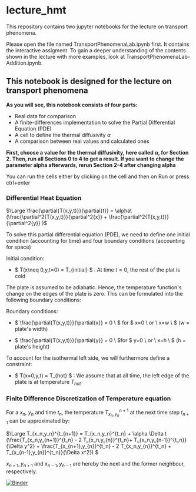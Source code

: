 # lecture_hmt

This repository contains two jupyter notebooks for the lecture on transport phenomena. 

Please open the file named TransportPhenomenaLab.ipynb first. It contains the interactive assigment. To gain a deeper understanding of the contents shown in the lecture with more examples, look at TransportPhenomenaLab-Addition.ipynb. 

## This notebook is designed for the lecture on transport phenomena 

__As you will see, this notebook consists of four parts:__
- Real data for comparison
- A finite-differences implementation to solve the Partial Differential Equation (PDE)
- A cell to define the thermal diffusivity $\alpha$
- A comparison between real values and calculated ones

__First, choose a value for the thermal diffusivity, here called $\alpha$, for Section 2. Then, run all Sections 0 to 4 to get a result. If you want to change the parameter alpha afterwards, rerun Section 2-4 after changing alpha__

You can run the cells either by clicking on the cell and then on Run or press ctrl+enter

### Differential Heat Equation 

$\Large \frac{\partial{T(x,y,t)}}{\partial{t}} = \alpha\ (\frac{\partial^2{T(x,y,t)}}{\partial^2{x}} + \frac{\partial^2{T(x,y,t)}}{\partial^2{y}} )$

To solve this partial differential equation (PDE), we need to define one initial condition (accounting for time) and four boundary conditions (accounting for space)

Initial condition:
- $ T(x\neq 0,y,t=0) = T_{initial} $ : At time $t=0$, the rest of the plat is cold

The plate is assumed to be adiabatic. Hence, the temperature function's change on the edges of the plate is zero. This can be formulated into the following boundary conditions:

Boundary conditions:
- $ \frac{\partial{T(x,y,t)}}{\partial{x}} = 0 \   $ for $ x=0 \ or \ x=w \ $ (w = plate's width) 

- $ \frac{\partial{T(x,y,t)}}{\partial{y}} = 0 \   $for  $ y=0 \ or \ x=h \ $ (h = plate's height) 

To account for the isothermal left side, we will furthermore define a constraint:

- $ T(x=0,y,t) = T_{hot} $ : We assume that at all time, the left edge of the plate is at temperature $T_{hot}$


### Finite Difference Discretization of Temperature equation
For a $x_n$, $y_n$ and time $t_n$, the temperature $T_{x_n,y_n}^{n+1}$ at the next time step $t_{n+1}$ can be approximated by:

$\Large T_{x_n,y_n}^{t_{n+1}} = T_{x_n,y_n}^{t_n} + \alpha \Delta t (\frac{T_{x_n,y_{n+1}}^{t_n} - 2 T_{x_n,y_{n}}^{t_n}+ T_{x_n,y_{n-1}}^{t_n}}{\Delta y^2} + \frac{T_{x_{n+1},y_{n}}^{t_n} - 2 T_{x_n,y_{n}}^{t_n} + T_{x_{n-1},y_{n}}^{t_n}}{\Delta x^2}) $

$x_{n+1},y_{n+1}$ and $x_{n-1},y_{n-1}$ are hereby the next and the former neighbour, respectively. 


[![Binder](https://mybinder.org/badge_logo.svg)](https://mybinder.org/v2/gh/maxtheisen/lecture_hmt/main?urlpath=https%3A%2F%2Fgithub.com%2Fmaxtheisen%2Flecture_hmt%2Fblob%2Fmain%2FTransportPhenomenaLab.ipynb)
